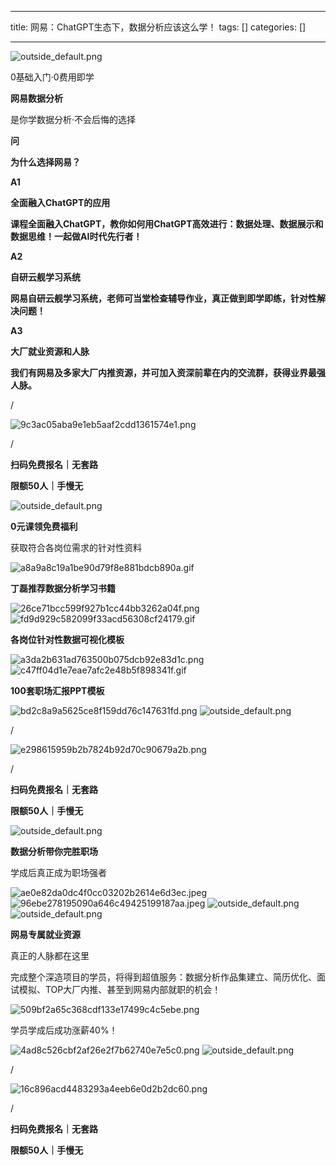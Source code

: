 
--- 
title:  网易：ChatGPT生态下，数据分析应该这么学！ 
tags: []
categories: [] 

---
<img src="https://csdnimg.cn/release/phoenix/outside_default.png" alt="outside_default.png">

0基础入门·0费用即学

**网易数据分析**

是你学数据分析·不会后悔的选择

**问**

**为什么选择网易？**

**A1**

**全面融入ChatGPT的应用**

**课程全面融入ChatGPT，教你如何用ChatGPT高效进行：数据处理、数据展示和数据思维！一起做AI时代先行者！**

**A2**

**自研云舰学习系统**

**网易自研云舰学习系统，老师可当堂检查辅导作业，真正做到即学即练，针对性解决问题！**

**A3**

**大厂就业资源和人脉**

**我们有网易及多家大厂内推资源，并可加入资深前辈在内的交流群，获得业界最强人脉。**

/

<img src="https://img-blog.csdnimg.cn/img_convert/9c3ac05aba9e1eb5aaf2cdd1361574e1.png" alt="9c3ac05aba9e1eb5aaf2cdd1361574e1.png">

/

**扫码免费报名｜无套路**

**限额50人｜手慢无**

<img src="https://csdnimg.cn/release/phoenix/outside_default.png" alt="outside_default.png">

**0元课领免费福利**

获取符合各岗位需求的针对性资料

<img src="https://img-blog.csdnimg.cn/img_convert/a8a9a8c19a1be90d79f8e881bdcb890a.gif" alt="a8a9a8c19a1be90d79f8e881bdcb890a.gif">

**丁磊推荐数据分析学习书籍**

<img src="https://img-blog.csdnimg.cn/img_convert/26ce71bcc599f927b1cc44bb3262a04f.png" alt="26ce71bcc599f927b1cc44bb3262a04f.png">

<img src="https://img-blog.csdnimg.cn/img_convert/fd9d929c582099f33acd56308cf24179.gif" alt="fd9d929c582099f33acd56308cf24179.gif">

**各岗位针对性数据可视化模板**

<img src="https://img-blog.csdnimg.cn/img_convert/a3da2b631ad763500b075dcb92e83d1c.png" alt="a3da2b631ad763500b075dcb92e83d1c.png">

<img src="https://img-blog.csdnimg.cn/img_convert/c47ff04d1e7eae7afc2e48b5f898341f.gif" alt="c47ff04d1e7eae7afc2e48b5f898341f.gif">

**100套职场汇报PPT模板**

<img src="https://img-blog.csdnimg.cn/img_convert/bd2c8a9a5625ce8f159dd76c147631fd.png" alt="bd2c8a9a5625ce8f159dd76c147631fd.png">

<img src="https://csdnimg.cn/release/phoenix/outside_default.png" alt="outside_default.png">

/

<img src="https://img-blog.csdnimg.cn/img_convert/e298615959b2b7824b92d70c90679a2b.png" alt="e298615959b2b7824b92d70c90679a2b.png">

/

**扫码免费报名｜无套路**

**限额50人｜手慢无**

<img src="https://csdnimg.cn/release/phoenix/outside_default.png" alt="outside_default.png">

**数据分析带你完胜职场**

学成后真正成为职场强者

<img src="https://img-blog.csdnimg.cn/img_convert/ae0e82da0dc4f0cc03202b2614e6d3ec.jpeg" alt="ae0e82da0dc4f0cc03202b2614e6d3ec.jpeg">

<img src="https://img-blog.csdnimg.cn/img_convert/96ebe278195090a646c49425199187aa.jpeg" alt="96ebe278195090a646c49425199187aa.jpeg">

<img src="https://csdnimg.cn/release/phoenix/outside_default.png" alt="outside_default.png">

<img src="https://csdnimg.cn/release/phoenix/outside_default.png" alt="outside_default.png">

**网易专属就业资源**

真正的人脉都在这里

完成整个深造项目的学员，将得到超值服务：数据分析作品集建立、简历优化、面试模拟、TOP大厂内推、甚至到网易内部就职的机会！

<img src="https://img-blog.csdnimg.cn/img_convert/509bf2a65c368cdf133e17499c4c5ebe.png" alt="509bf2a65c368cdf133e17499c4c5ebe.png">

学员学成后成功涨薪40%！

<img src="https://img-blog.csdnimg.cn/img_convert/4ad8c526cbf2af26e2f7b62740e7e5c0.png" alt="4ad8c526cbf2af26e2f7b62740e7e5c0.png">

<img src="https://csdnimg.cn/release/phoenix/outside_default.png" alt="outside_default.png">

/

<img src="https://img-blog.csdnimg.cn/img_convert/16c896acd4483293a4eeb6e0d2b2dc60.png" alt="16c896acd4483293a4eeb6e0d2b2dc60.png">

/

**扫码免费报名｜无套路**

**限额50人｜手慢无**
